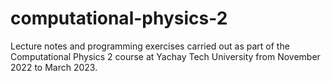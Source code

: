 # computational-physics-2
Lecture notes and programming exercises carried out as part of the Computational Physics 2 course at Yachay Tech University from November 2022 to March 2023.

